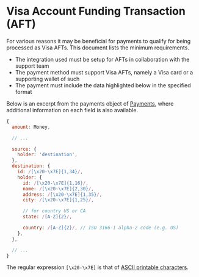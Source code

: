 # Visa Account Funding Transaction (AFT)

For various reasons it may be beneficial for payments to qualify for being
processed as Visa AFTs. This document lists the minimum requirements.

- The integration used must be setup for AFTs in collaboration with the support
  team
- The payment method must support Visa AFTs, namely a Visa card or a supporting
  wallet of such
- The payment must include the data highlighted below in the specified format

Below is an excerpt from the payments object of [Payments](./index.md), where
additional information on each field is also available.

```javascript
{
  amount: Money,

  // ...

  source: {
    holder: 'destination',
  },
  destination: {
    id: /[\x20-\x7E]{1,34}/,
    holder: {
      id: /[\x20-\x7E]{1,16}/,
      name: /[\x20-\x7E]{2,30}/,
      address: /[\x20-\x7E]{1,35}/,
      city: /[\x20-\x7E]{1,25}/,

      // for country US or CA
      state: /[A-Z]{2}/,

      country: /[A-Z]{2}/, // ISO 3166-1 alpha-2 code (e.g. US)
    },
  },

  // ...
}
```

The regular expression `[\x20-\x7E]` is that of
[ASCII printable characters](https://en.wikipedia.org/wiki/ASCII#ASCII_printable_characters).
